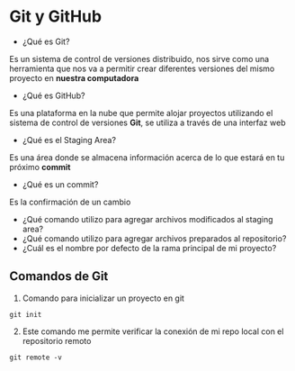 # Git y GitHub
 - ¿Qué es Git?

Es un sistema de control de versiones distribuido, nos sirve como una herramienta que nos va a permitir crear diferentes versiones del mismo proyecto en **nuestra computadora** 

 - ¿Qué es GitHub?

Es una plataforma en la nube que permite alojar proyectos utilizando el sistema de control de versiones **Git**, se utiliza a través de una interfaz web

 - ¿Qué es el Staging Area?

Es una área donde se almacena información acerca de lo que estará en tu próximo **commit**

 - ¿Qué es un commit?

Es la confirmación de un cambio

 - ¿Qué comando utilizo para agregar archivos modificados al staging area?
 - ¿Qué comando utilizo para agregar archivos preparados al repositorio?
 - ¿Cuál es el nombre por defecto de la rama principal de mi proyecto?

## Comandos de Git
1. Comando para inicializar un proyecto en git
```
git init
```
2. Este comando me permite verificar la conexión de mi repo local con el repositorio remoto 
```
git remote -v
```

